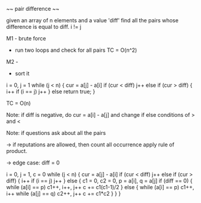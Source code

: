 ~~ pair difference ~~

given an array of n elements and a value 'diff' find all the pairs whose difference is 
equal to diff. i != j

M1 -
brute force
- run two loops and check for all pairs
TC = O(n^2)

M2 -
- sort it

i = 0, j = 1
while (j < n) {
    cur = a[j] - a[i]
    if (cur < diff) j++
     else if (cur > diff) {
         i++
         if (i == j) j++
     } else return true;
}

TC = O(n)

Note: if diff is negative, do cur = a[i] - a[j] and change if else conditions of > and <

Note: if questions ask about all the pairs

-> if reputations are allowed, then count all occurrence apply rule of product.

-> edge case: diff = 0

i = 0, j = 1, c = 0
while (j < n) {
    cur = a[j] - a[i]
    if (cur < diff) j++
    else if (cur > diff) {
        i++
        if (i == j) j++
    } else {
        c1 = 0, c2 = 0, p = a[i], q = a[j]
        if (diff == 0) {
            while (a[i] == p) c1++, i++, j++
            c += c1(c1-1)/2
        } else {
            while (a[i] == p) c1++, i++
            while (a[j] == q) c2++, j++
            c += c1*c2
        }
    }
}
